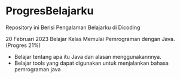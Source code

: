 # ProgresBelajarku
Repository ini Berisi Pengalaman Belajarku di Dicoding

20 Februari 2023
Belajar Kelas Memulai Pemrograman dengan Java. (Progres 21%)
  * Belajar tentang apa itu Java dan alasan menggunakannnya.
  * Belajar tools yang dapat digunakan untuk menjalankan bahasa pemrograman java
